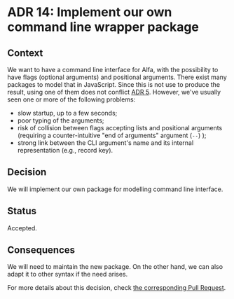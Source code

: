 # ADR 14: Implement our own command line wrapper package 

## Context

We want to have a command line interface for Alfa, with the possibility to have flags (optional arguments) and positional arguments. There exist many packages to model that in JavaScript. Since this is not use to produce the result, using one of them does not conflict [ADR 5](./adr-005.md). However, we've usually seen one or more of the following problems: 

* slow startup, up to a few seconds;
* poor typing of the arguments; 
* risk of collision between flags accepting lists and positional arguments (requiring a counter-intuitive "end of arguments" argument (`--`) );
* strong link between the CLI argument's name and its internal representation (e.g., record key).

## Decision

We will implement our own package for modelling command line interface.

## Status

Accepted.

## Consequences

We will need to maintain the new package. On the other hand, we can also adapt it to other syntax if the need arises.

For more details about this decision, check [the corresponding Pull Request](https://github.com/Siteimprove/alfa/pull/265).
